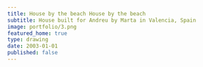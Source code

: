 ```yaml
---
title: House by the beach House by the beach
subtitle: House built for Andreu by Marta in Valencia, Spain 
image: portfolio/3.png
featured_home: true
type: drawing
date: 2003-01-01
published: false
---
```

